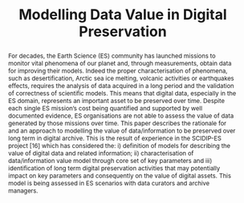 ---
abstract: 'For decades, the Earth Science (ES) community has launched missions to
  monitor vital phenomena of our planet and, through measurements, obtain data for
  improving their models. Indeed the proper characterisation of phenomena, such as
  desertification, Arctic sea ice melting, volcanic activities or earthquakes effects,
  requires the analysis of data acquired in a long period and the validation of correctness
  of scientific models. This means that digital data, especially in the ES domain,
  represents an important asset to be preserved over time. Despite each single ES
  mission’s cost being quantified and supported by well documented evidence, ES organisations
  are not able to assess the value of data generated by those missions over time.
  This paper describes the rationale for and an approach to modelling the value of
  data/information to be preserved over long term in digital archive. This is the
  result of experience in the SCIDIP-ES project [16] which has considered the: i)
  definition of models for describing the value of digital data and related information;
  ii) characterisation of data/information value model through core set of key parameters
  and iii) identification of long term digital preservation activities that may potentially
  impact on key parameters and consequently on the value of digital assets. This model
  is being assessed in ES scenarios with data curators and archive managers.'
creators:
- Caruso, Giuseppa
- Briguglio, Luigi
- Matthews, Brian
- Tona, Calogera
- Albani, Mirko
date: null
document_url: https://services.phaidra.univie.ac.at/api/object/o:378046/download
grand_parent: iPRES
institutions: []
keywords:
- value of data/information
- value model
- sustainability
- long term data preservation
- earth science (es)
- lisbon
landing_page_url: https://phaidra.univie.ac.at/o:378046
language: eng
layout: publication
license: CC BY-SA 2.0 AT
notes_url: null
parent: iPRES 2013
presentation_url: null
publication_type: paper
size: 593313
source_name: iPRES
title: Modelling Data Value in Digital Preservation
year: 2013
---